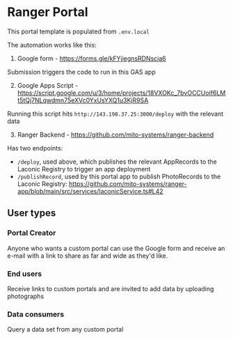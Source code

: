 # Ranger Portal

This portal template is populated from `.env.local`

The automation works like this:

1. Google form - https://forms.gle/kFYjiegnsRDNscja6

Submission triggers the code to run in this GAS app

2. Google Apps Script - https://script.google.com/u/3/home/projects/18VXOKc_7bvOCCUoif6LMt5tQj7NLqwdmn75eXVc0YxUsYXQ1u3KjR9SA

Running this script hits `http://143.198.37.25:3000/deploy` with the relevant data

3. Ranger Backend - https://github.com/mito-systems/ranger-backend

Has two endpoints: 

  * `/deploy`, used above, which publishes the relevant AppRecords to the Laconic Registry to trigger an app deployment
  * `/publishRecord`, used by this portal app to publish PhotoRecords to the Laconic Registry: https://github.com/mito-systems/ranger-app/blob/main/src/services/laconicService.ts#L42

## User types

### Portal Creator

Anyone who wants a custom portal can use the Google form and receive an e-mail with a link to share as far and wide as they'd like.

### End users

Receive links to custom portals and are invited to add data by uploading photographs

### Data consumers

Query a data set from any custom portal
